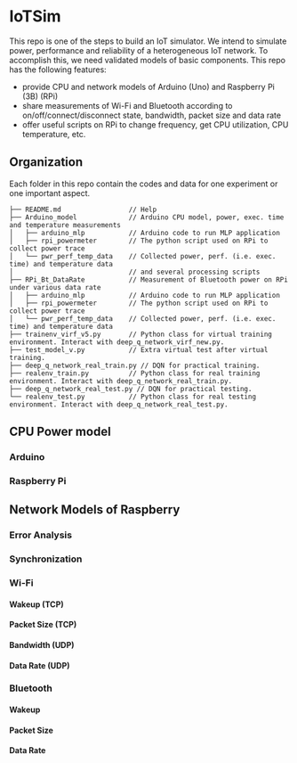 # IoTSim
This repo is one of the steps to build an IoT simulator. We intend to simulate power, performance and
reliability of a heterogeneous IoT network. To accomplish this, we need validated models of basic
components. This repo has the following features:

- provide CPU and network models of Arduino (Uno) and Raspberry Pi (3B) (RPi)
- share measurements of Wi-Fi and Bluetooth according to on/off/connect/disconnect state,
bandwidth, packet size and data rate
- offer useful scripts on RPi to change frequency, get CPU utilization, CPU temperature, etc.

## Organization
Each folder in this repo contain the codes and data for one experiment or one important aspect.
```
├── README.md                 // Help
├── Arduino_model             // Arduino CPU model, power, exec. time and temperature measurements
│   ├── arduino_mlp     	  // Arduino code to run MLP application
│   ├── rpi_powermeter		  // The python script used on RPi to collect power trace
│   └── pwr_perf_temp_data    // Collected power, perf. (i.e. exec. time) and temperature data
│							  // and several processing scripts
├── RPi_Bt_DataRate           // Measurement of Bluetooth power on RPi under various data rate
│   ├── arduino_mlp     	  // Arduino code to run MLP application
│   ├── rpi_powermeter		  // The python script used on RPi to collect power trace
│   └── pwr_perf_temp_data    // Collected power, perf. (i.e. exec. time) and temperature data
├── trainenv_virf_v5.py       // Python class for virtual training environment. Interact with deep_q_network_virf_new.py.
├── test_model_v.py           // Extra virtual test after virtual training.
├── deep_q_network_real_train.py // DQN for practical training.
├── realenv_train.py          // Python class for real training environment. Interact with deep_q_network_real_train.py.
├── deep_q_network_real_test.py // DQN for practical testing.
└── realenv_test.py           // Python class for real testing environment. Interact with deep_q_network_real_test.py. 
```

## CPU Power model

### Arduino

### Raspberry Pi

## Network Models of Raspberry

### Error Analysis

### Synchronization

### Wi-Fi

#### Wakeup (TCP)

#### Packet Size (TCP)

#### Bandwidth (UDP)

#### Data Rate (UDP)

### Bluetooth

#### Wakeup

#### Packet Size

#### Data Rate